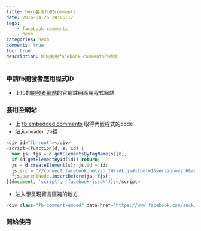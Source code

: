 ```yaml
---
title: hexo套用fb的comments
date: 2016-04-26 20:06:17
tags:
	- facebook comments
	- hexo
categories: hexo
comments: true
toc: true
description: 如何套用facebook comments的功能
---
```

### 申請fb開發者應用程式ID
* 上fb的[開發者網站](https://developers.facebook.com/)的官網註冊應用程式網站

### 套用至網站
* 上 [fb embedded comments](https://developers.facebook.com/docs/plugins/embedded-comments) 取得內嵌程式的code
* 貼入`<header />`裡
```javascript
<div id="fb-root"></div>
<script>(function(d, s, id) {
  var js, fjs = d.getElementsByTagName(s)[0];
  if (d.getElementById(id)) return;
  js = d.createElement(s); js.id = id;
  js.src = "//connect.facebook.net/zh_TW/sdk.js#xfbml=1&version=v2.6&appId=8";
  fjs.parentNode.insertBefore(js, fjs);
}(document, 'script', 'facebook-jssdk'));</script>
```

* 貼入想呈現留言區塊的地方
```javascript
<div class="fb-comment-embed" data-href="https://www.facebook.com/zuck/posts/1000000000?comment_id=1000000000&amp;reply_comment_id=6500000000" data-width="560" data-include-parent="false"></div>
```

### 開始使用
